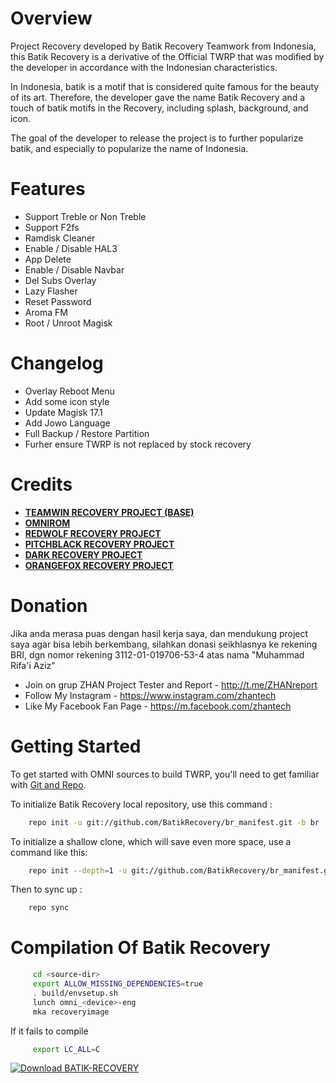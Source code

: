 Overview
=======

Project Recovery developed by Batik Recovery Teamwork from Indonesia, this Batik Recovery is a derivative of the Official TWRP that was modified by the developer in accordance with the Indonesian characteristics.

In Indonesia, batik is a motif that is considered quite famous for the beauty of its art. Therefore, the developer gave the name Batik Recovery and a touch of batik motifs in the Recovery, including splash, background, and icon.

The goal of the developer to release the project is to further popularize batik, and especially to popularize the name of Indonesia.


Features
=======

* Support Treble or Non Treble
* Support F2fs
* Ramdisk Cleaner
* Enable / Disable HAL3
* App Delete
* Enable / Disable Navbar
* Del Subs Overlay
* Lazy Flasher
* Reset Password
* Aroma FM
* Root / Unroot Magisk
    
Changelog
=======    

* Overlay Reboot Menu
* Add some icon style
* Update Magisk 17.1
* Add Jowo Language
* Full Backup / Restore Partition
* Furher ensure TWRP is not replaced by stock recovery

Credits
=======
* [**TEAMWIN RECOVERY PROJECT (BASE)**](https://github.com/TeamWin)
* [**OMNIROM**](https://github.com/omnirom)
* [**REDWOLF RECOVERY PROJECT**](https://github.com/RedWolfRecovery)
* [**PITCHBLACK RECOVERY PROJECT**](https://github.com/PitchBlack-Recovery)
* [**DARK RECOVERY PROJECT**](https://github.com/DarkRecovery)
* [**ORANGEFOX RECOVERY PROJECT**](https://gitlab.com/OrangeFox)

Donation
=======

Jika anda merasa puas dengan hasil kerja saya, dan mendukung project saya agar bisa lebih berkembang, silahkan donasi seikhlasnya ke rekening BRI, dgn nomor rekening 3112-01-019706-53-4 atas nama "Muhammad Rifa'i Aziz"

* Join on grup ZHAN Project Tester and Report - http://t.me/ZHANreport
* Follow My Instagram - https://www.instagram.com/zhantech
* Like My Facebook Fan Page - https://m.facebook.com/zhantech


Getting Started
===============

To get started with OMNI sources to build TWRP, you'll need to get
familiar with [Git and Repo](https://source.android.com/source/using-repo.html).

To initialize Batik Recovery local repository, use this command :
```bash
    repo init -u git://github.com/BatikRecovery/br_manifest.git -b br
```
To initialize a shallow clone, which will save even more space, use a command like this:
```bash
    repo init --depth=1 -u git://github.com/BatikRecovery/br_manifest.git -b br
```

Then to sync up :
```bash
    repo sync
```

 Compilation Of Batik Recovery
=============================
 
```bash
     cd <source-dir>
     export ALLOW_MISSING_DEPENDENCIES=true
     . build/envsetup.sh
     lunch omni_<device>-eng
     mka recoveryimage
```

If it fails to compile
```bash
     export LC_ALL=C
```

[![Download BATIK-RECOVERY](https://a.fsdn.com/con/app/sf-download-button)](https://sourceforge.net/projects/batik-recovery/files/latest/download)
